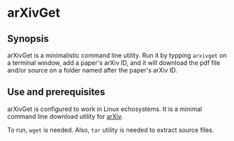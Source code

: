 # arXivGet 

## Synopsis
arXivGet is a minimalistic command line utility.
Run it by typping `arxivget` on a terminal window, 
add a paper's arXiv ID, 
and it will download the pdf file and/or source 
on a folder named after the paper's arXiv ID.

## Use and prerequisites
arXivGet is configured to work in Linux echosystems. 
It is a minimal command line download utility 
for [arXiv](https://arxiv.org). 

To run, `wget` is needed. Also, `tar` utility is 
needed to extract source files. 
